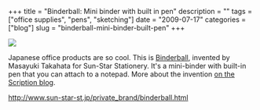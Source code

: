 +++
title = "Binderball: Mini binder with built in pen"
description = ""
tags = ["office supplies", "pens", "sketching"]
date = "2009-07-17"
categories = ["blog"]
slug = "binderball-mini-binder-built-pen"
+++



  <div class="notebook-screenshot"><a href="http://www.sun-star-st.jp/private_brand/binderball.html"><img src="//konigi.com/media/bluga/wt4a607702798c7_0.jpg"/></a></div><p>Japanese office products are so cool. This is <a href="http://www.sun-star-st.jp/private_brand/binderball.html">Binderball</a>, invented by Masayuki Takahata for Sun-Star Stationery. It's a mini-binder with built-in pen that you can attach to a notepad. More about the invention <a href="http://moleskine.vox.com/library/post/binder-ball-by-masayuki-takahata-高畑正幸.html">on the Scription blog</a>.</p>
    
  <a href="http://www.sun-star-st.jp/private_brand/binderball.html">http://www.sun-star-st.jp/private_brand/binderball.html</a>
